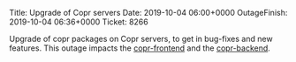 Title: Upgrade of Copr servers
Date: 2019-10-04 06:00+0000
OutageFinish: 2019-10-04 06:36+0000
Ticket: 8266

Upgrade of copr packages on Copr servers, to get in bug-fixes and new features.
This outage impacts the [copr-frontend](https://copr.fedorainfracloud.org) and the 
[copr-backend](https://copr-be.cloud.fedoraproject.org/).